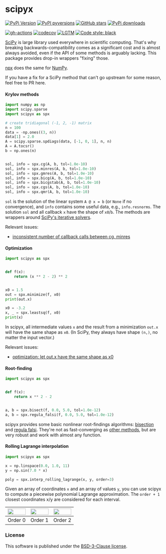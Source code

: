 # scipyx

[![PyPi Version](https://img.shields.io/pypi/v/scipyx.svg?style=flat-square)](https://pypi.org/project/scipyx/)
[![PyPI pyversions](https://img.shields.io/pypi/pyversions/scipyx.svg?style=flat-square)](https://pypi.org/project/scipyx/)
[![GitHub stars](https://img.shields.io/github/stars/nschloe/scipyx.svg?style=flat-square&logo=github&label=Stars&logoColor=white)](https://github.com/nschloe/scipyx)
[![PyPi downloads](https://img.shields.io/pypi/dm/scipyx.svg?style=flat-square)](https://pypistats.org/packages/scipyx)

[![gh-actions](https://img.shields.io/github/workflow/status/nschloe/scipyx/ci?style=flat-square)](https://github.com/nschloe/scipyx/actions?query=workflow%3Aci)
[![codecov](https://img.shields.io/codecov/c/github/nschloe/scipyx.svg?style=flat-square)](https://app.codecov.io/gh/nschloe/scipyx)
[![LGTM](https://img.shields.io/lgtm/grade/python/github/nschloe/scipyx.svg?style=flat-square)](https://lgtm.com/projects/g/nschloe/scipyx)
[![Code style: black](https://img.shields.io/badge/code%20style-black-000000.svg?style=flat-square)](https://github.com/psf/black)

[SciPy](https://www.scipy.org/) is large library used everywhere in scientific
computing. That's why breaking backwards-compatibility comes as a significant cost and
is almost always avoided, even if the API of some methods is arguably lacking. This
package provides drop-in wrappers "fixing" those.

[npx](https://github.com/nschloe/npx) does the same for [NumPy](https://numpy.org/).

If you have a fix for a SciPy method that can't go upstream for some reason, feel free
to PR here.

#### Krylov methods
```python
import numpy as np
import scipy.sparse
import scipyx as spx

# create tridiagonal (-1, 2, -1) matrix
n = 100
data = -np.ones((3, n))
data[1] = 2.0
A = scipy.sparse.spdiags(data, [-1, 0, 1], n, n)
A = A.tocsr()
b = np.ones(n)


sol, info = spx.cg(A, b, tol=1.0e-10)
sol, info = spx.minres(A, b, tol=1.0e-10)
sol, info = spx.gmres(A, b, tol=1.0e-10)
sol, info = spx.bicg(A, b, tol=1.0e-10)
sol, info = spx.bicgstab(A, b, tol=1.0e-10)
sol, info = spx.cgs(A, b, tol=1.0e-10)
sol, info = spx.qmr(A, b, tol=1.0e-10)
```
`sol` is the solution of the linear system `A @ x = b` (or `None` if no convergence),
and `info` contains some useful data, e.g., `info.resnorms`. The solution `sol` and all
callback `x` have the shape of `x0`/`b`.
The methods are wrappers around [SciPy's iterative
solvers](https://docs.scipy.org/doc/scipy/reference/sparse.linalg.html).

Relevant issues:
 * [inconsistent number of callback calls between cg, minres](https://github.com/scipy/scipy/issues/13936)


#### Optimization
```python
import scipyx as spx


def f(x):
    return (x ** 2 - 2) ** 2


x0 = 1.5
out = spx.minimize(f, x0)
print(out.x)

x0 = -3.2
x, _ = spx.leastsq(f, x0)
print(x)
```
In scipyx, all intermediate values `x` and the result from a minimization `out.x` will
have the same shape as `x0`. (In SciPy, they always have shape `(n,)`, no matter the
input vector.)

Relevant issues:

 * [optimization: let out.x have the same shape as
   x0](https://github.com/scipy/scipy/issues/13869)


#### Root-finding
```python
import scipyx as spx


def f(x):
    return x ** 2 - 2


a, b = spx.bisect(f, 0.0, 5.0, tol=1.0e-12)
a, b = spx.regula_falsi(f, 0.0, 5.0, tol=1.0e-12)
```
scipyx provides some basic nonlinear root-findings algorithms:
[bisection](https://en.wikipedia.org/wiki/Bisection_method) and [regula
falsi](https://en.wikipedia.org/wiki/Regula_falsi). They're not as fast-converging as
[other methods](https://en.wikipedia.org/wiki/Newton%27s_method), but are very robust
and work with almost any function.


#### Rolling Lagrange interpolation
```python
import scipyx as spx

x = np.linspace(0.0, 1.0, 11)
y = np.sin(7.0 * x)

poly = spx.interp_rolling_lagrange(x, y, order=3)
```

Given an array of coordinates `x` and an array of values `y`, you can use scipyx to
compute a piecewise polynomial Lagrange approximation. The `order + 1` closest
coordinates x/y are considered for each interval.

<img src="https://nschloe.github.io/scipyx/interp-0.svg" width="100%"> | <img src="https://nschloe.github.io/scipyx/interp-1.svg" width="100%"> | <img src="https://nschloe.github.io/scipyx/interp-2.svg" width="100%">
:-------------------:|:------------------:|:-------------:|
Order 0              |  Order 1       |  Order 2  |


### License
This software is published under the [BSD-3-Clause
license](https://spdx.org/licenses/BSD-3-Clause.html).

